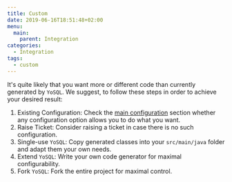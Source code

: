 ```yaml
---
title: Custom
date: 2019-06-16T18:51:48+02:00
menu:
  main:
    parent: Integration
categories:
  - Integration 
tags:
  - custom
---
```


It's quite likely that you want more or different code than currently generated by `YoSQL`. We suggest, to follow these steps in order to achieve your desired result:

1. Existing Configuration: Check the [main configuration](../configuration) section whether any configuration option allows you to do what you want.
2. Raise Ticket: Consider raising a ticket in case there is no such configuration.
3. Single-use `YoSQL`: Copy generated classes into your `src/main/java` folder and adapt them your own needs.
4. Extend `YoSQL`: Write your own code generator for maximal configurability.
5. Fork `YoSQL`: Fork the entire project for maximal control.
